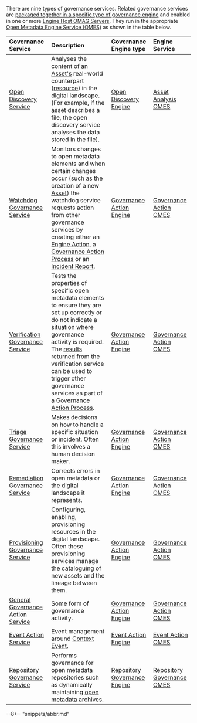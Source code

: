 <!-- SPDX-License-Identifier: CC-BY-4.0 -->
<!-- Copyright Contributors to the ODPi Egeria project. -->


There are nine types of governance services.  Related governance services are [packaged together in a specific type of governance engine](/concepts/governance-engine-definition) and enabled in one or more [Engine Host OMAG Servers](/concepts/engine-host).  They run in the appropriate [Open Metadata Engine Service (OMES)](/services/omes) as shown in the table below.

| Governance Service                                                                           | Description                                                                                                                                                                                                                                                                                                                                                                                   | Governance Engine type                                                 | Engine Service                                                              |
|:---------------------------------------------------------------------------------------------|:----------------------------------------------------------------------------------------------------------------------------------------------------------------------------------------------------------------------------------------------------------------------------------------------------------------------------------------------------------------------------------------------|:-----------------------------------------------------------------------|:----------------------------------------------------------------------------| 
| [Open Discovery Service](/guides/developer/open-discovery-services/overview)                 | Analyses the content of an [Asset's](/concepts/asset) real-world counterpart ([resource](/concepts/resource)) in the digital landscape. (For example, if the asset describes a file, the open discovery service analyses the data stored in the file).                                                                                                                                        | [Open Discovery Engine](/concepts/open-discovery-engine)               | [Asset Analysis OMES](/services/omes/asset-analysis/overview)               |
| [Watchdog Governance Service](/guides/developer/governance-action-services/overview)         | Monitors changes to open metadata elements and when certain changes occur (such as the creation of a new [Asset](/concepts/asset)) the watchdog service requests action from other governance services by creating either an [Engine Action](/concepts/engine-action), a [Governance Action Process](/concepts/governance-action-process) or an [Incident Report](/concepts/incident-report). | [Governance Action Engine](/concepts/governance-action-engine)         | [Governance Action OMES](/services/omes/governance-action/overview)         |
| [Verification Governance Service](/guides/developer/governance-action-services/overview)     | Tests the properties of specific open metadata elements to ensure they are set up correctly or do not indicate a situation where governance activity is required.  The [results](/concepts/guard) returned from the verification service can be used to trigger other governance services as part of a [Governance Action Process](/concepts/governance-action-process).                      | [Governance Action Engine](/concepts/governance-action-engine)         | [Governance Action OMES](/services/omes/governance-action/overview)         |
| [Triage Governance Service](/guides/developer/governance-action-services/overview)           | Makes decisions on how to handle a specific situation or incident.  Often this involves a human decision maker.                                                                                                                                                                                                                                                                               | [Governance Action Engine](/concepts/governance-action-engine)         | [Governance Action OMES](/services/omes/governance-action/overview)         |
| [Remediation Governance Service](/guides/developer/governance-action-services/overview)      | Corrects errors in open metadata or the digital landscape it represents.                                                                                                                                                                                                                                                                                                                      | [Governance Action Engine](/concepts/governance-action-engine)         | [Governance Action OMES](/services/omes/governance-action/overview)         |
| [Provisioning Governance Service](/guides/developer/governance-action-services/overview)     | Configuring, enabling, provisioning resources in the digital landscape.  Often these provisioning services manage the cataloguing of new assets and the lineage between them.                                                                                                                                                                                                                 | [Governance Action Engine](/concepts/governance-action-engine)         | [Governance Action OMES](/services/omes/governance-action/overview)         |
| [General Governance Action Service](/guides/developer/governance-action-services/overview)   | Some form of governance activity.                                                                                                                                                                                                                                                                                                                                                             | [Governance Action Engine](/concepts/governance-action-engine)         | [Governance Action OMES](/services/omes/governance-action/overview)         |
| [Event Action Service](/guides/developer/event-action-services/overview)                     | Event management around [Context Event](/concepts/context-event).                                                                                                                                                                                                                                                                                                                             | [Event Action Engine](/concepts/event-action-engine)                   | [Event Action OMES](/services/omes/event-action/overview)                   |
| [Repository Governance Service](/guides/developer/repository-governance-services/overview)   | Performs governance for open metadata repositories such as dynamically maintaining [open metadata archives](/concepts/open-metadata-archive).                                                                                                                                                                                                                                                 | [Repository Governance Engine](/concepts/repository-governance-engine) | [Repository Governance OMES](/services/omes/repository-governance/overview) |


--8<-- "snippets/abbr.md"